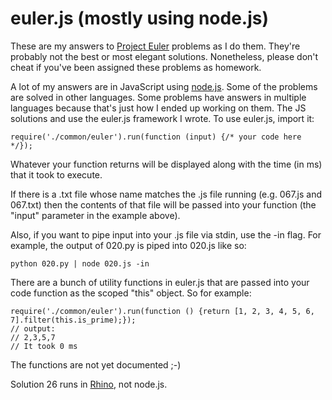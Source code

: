euler.js (mostly using node.js)
===============================

These are my answers to [Project Euler](http://projecteuler.net/) problems as I do them. They're probably not the 
best or most elegant solutions. Nonetheless, please don't cheat if you've been assigned these problems as homework.

A lot of my answers are in JavaScript using [node.js](http://nodejs.org/). Some of the problems are solved in other
languages. Some problems have answers in multiple languages because that's just how I ended up working on them. The JS
solutions and use the euler.js framework I wrote. To use euler.js, import it:

	require('./common/euler').run(function (input) {/* your code here */});

Whatever your function returns will be displayed along with the time (in ms) that it took to execute.

If there is a .txt file whose name matches the .js file running (e.g. 067.js and 067.txt) then the contents of that
file will be passed into your function (the "input" parameter in the example above).

Also, if you want to pipe input into your .js file via stdin, use the -in flag. For example, the output of 020.py is
piped into 020.js like so:

	python 020.py | node 020.js -in

There are a bunch of utility functions in euler.js that are passed into your code function as the scoped "this" object.
So for example:

	require('./common/euler').run(function () {return [1, 2, 3, 4, 5, 6, 7].filter(this.is_prime);});
	// output:
	// 2,3,5,7
	// It took 0 ms

The functions are not yet documented ;-)

Solution 26 runs in [Rhino](https://developer.mozilla.org/en/docs/Rhino), not node.js.